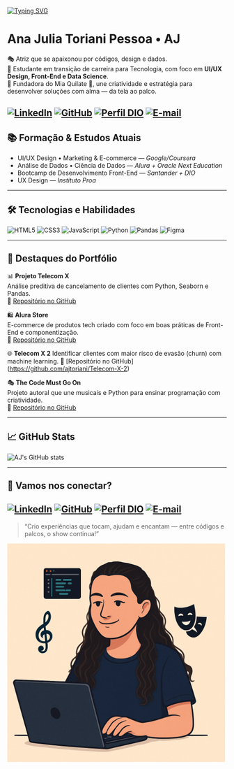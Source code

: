 [![Typing SVG](https://readme-typing-svg.herokuapp.com/?color=0E8AE6&size=35&center=true&vCenter=true&width=1000&lines=Oi,+seja+bem+vindo+ao+meu+perfil+do+GitHub+!+:%29)](https://git.io/typing-svg)
#  Ana Julia Toriani Pessoa • AJ

🎭 Atriz que se apaixonou por códigos, design e dados.  
🚀 Estudante em transição de carreira para Tecnologia, com foco em **UI/UX Design, Front-End e Data Science**.  
🎨 Fundadora do Mia Quilate 🐾, une criatividade e estratégia para desenvolver soluções com alma — da tela ao palco.


[![LinkedIn](https://img.shields.io/badge/LinkedIn-0077B5?style=for-the-badge&logo=linkedin&logoColor=white)](https://www.linkedin.com/in/ajtp/)
[![GitHub](https://img.shields.io/badge/GitHub-100000?style=for-the-badge&logo=github&logoColor=white)](https://github.com/ajtoriani)
[![Perfil DIO](https://img.shields.io/badge/-Meu%20Perfil%20na%20DIO-30A3DC?style=for-the-badge)](https://web.dio.me/users/ajtoriani/)
[![E-mail](https://img.shields.io/badge/-Email-000?style=for-the-badge&logo=gmail&logoColor=AA42F7)](mailto:anajuliatoriani@gmail.com)
---

## 📚 Formação & Estudos Atuais
- UI/UX Design • Marketing & E-commerce — _Google/Coursera_
- Análise de Dados • Ciência de Dados — _Alura + Oracle Next Education_
- Bootcamp de Desenvolvimento Front-End — _Santander + DIO_
- UX Design — _Instituto Proa_

---

## 🛠️ Tecnologias e Habilidades
![HTML5](https://img.shields.io/badge/HTML5-E34F26?style=for-the-badge&logo=html5&logoColor=white)
![CSS3](https://img.shields.io/badge/CSS3-1572B6?style=for-the-badge&logo=css3&logoColor=white)
![JavaScript](https://img.shields.io/badge/JavaScript-F7DF1E?style=for-the-badge&logo=javascript&logoColor=black)
![Python](https://img.shields.io/badge/Python-3776AB?style=for-the-badge&logo=python&logoColor=white)
![Pandas](https://img.shields.io/badge/Pandas-150458?style=for-the-badge&logo=pandas&logoColor=white)
![Figma](https://img.shields.io/badge/Figma-F24E1E?style=for-the-badge&logo=figma&logoColor=white)

---

## 🚀 Destaques do Portfólio

📊 **Projeto Telecom X**  
Análise preditiva de cancelamento de clientes com Python, Seaborn e Pandas.  
🔗 [Repositório no GitHub](https://github.com/ajtoriani/Telecom-X)

🛍️ **Alura Store**  
E-commerce de produtos tech criado com foco em boas práticas de Front-End e componentização.  
🔗 [Repositório no GitHub](https://github.com/ajtoriani/Alura-Store)

🌐 **Telecom X 2**
Identificar clientes com maior risco de evasão (churn) com machine learning.
🔗 [Repositório no GitHub] (https://github.com/ajtoriani/Telecom-X-2)


🎭 **The Code Must Go On**  
Projeto autoral que une musicais e Python para ensinar programação com criatividade.  
🔗 [ Repositório no GitHub](https://github.com/ajtoriani/The-Code-Must-Go-On)

---

## 📈 GitHub Stats
![AJ's GitHub stats](https://github-readme-stats.vercel.app/api?username=ajtoriani&show_icons=true&theme=radical)

--- 

## 💙 Vamos nos conectar?
[![LinkedIn](https://img.shields.io/badge/LinkedIn-0077B5?style=for-the-badge&logo=linkedin&logoColor=white)](https://www.linkedin.com/in/ajtp/)
[![GitHub](https://img.shields.io/badge/GitHub-100000?style=for-the-badge&logo=github&logoColor=white)](https://github.com/ajtoriani)
[![Perfil DIO](https://img.shields.io/badge/-Meu%20Perfil%20na%20DIO-30A3DC?style=for-the-badge)](https://web.dio.me/users/ajtoriani/)
[![E-mail](https://img.shields.io/badge/-Email-000?style=for-the-badge&logo=gmail&logoColor=AA42F7)](mailto:anajuliatoriani@gmail.com)
---

> “Crio experiências que tocam, ajudam e encantam — entre códigos e palcos, o show continua!”

 <img src="https://github.com/ajtoriani/ajtoriani/blob/main/aj-profile.png" width="500" alt="Ana Júlia desenvolvendo com criatividade" />
